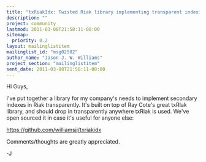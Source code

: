 ```yaml
---
title: "txRiakIdx: Twisted Riak library implementing transparent indexing"
description: ""
project: community
lastmod: 2011-03-08T21:58:11-08:00
sitemap:
  priority: 0.2
layout: mailinglistitem
mailinglist_id: "msg02582"
author_name: "Jason J. W. Williams"
project_section: "mailinglistitem"
sent_date: 2011-03-08T21:58:11-08:00
---
```



Hi Guys,

I've put together a library for my company's needs to implement
secondary indexes in Riak transparently. It's built on top of Ray
Cote's great txRIak library, and should drop in transparently anywhere
txRiak is used. We've open sourced it in case it's useful for anyone
else:

https://github.com/williamsjj/txriakidx

Comments/thoughts are greatly appreciated.

-J

